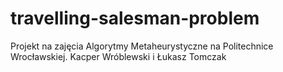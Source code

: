 # travelling-salesman-problem
Projekt na zajęcia Algorytmy Metaheurystyczne na Politechnice Wrocławskiej. Kacper Wróblewski i Łukasz Tomczak
